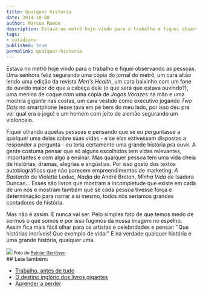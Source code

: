 ```yaml
---
title: Qualquer história
date: 2014-10-08
author: Marcos Ramon
description: Estava no metrô hoje vindo para o trabalho e fiquei observando as pessoas.
tags:
- cotidiano
published: true
permalink: qualquer-historia
---
```

Estava no metrô hoje vindo para o trabalho e fiquei observando as pessoas. Uma senhora feliz segurando uma cópia do jornal do metrô, um cara altão lendo uma edição da revista *Men's Health*, um cara baixinho com um fone de ouvido maior do que a cabeça dele (o que será que estava ouvindo?), uma menina de coque com uma cópia de *Jogos Vorazes* na mão e uma mochila gigante nas costas, um cara vestido como executivo jogando *Two Dots* no smartphone (esse tava em pé bem do meu lado, por isso deu pra ver qual era o jogo) e um homem com jeito de alemão segurando um violoncelo.

Fiquei olhando aquelas pessoas e pensando que se eu perguntasse a qualquer uma delas sobre suas vidas - e se elas estivessem dispostas a responder a pergunta - eu teria certamente uma grande história pra ouvir. A gente costuma pensar que só alguns escolhidos tem vidas relevantes, importantes e com algo a ensinar. Mas qualquer pessoa tem uma vida cheia de histórias, dramas, alegrias e angústias. Por isso gosto dos textos autobiográficos que não parecem empreendimentos de marketing: *A Bastarda* de Violette Leduc, *Nadja* de André Breton, *Minha Vida* de Isadora Duncan... Esses são livros que mostram a incompletude que existe em cada de um nós e mostram também que se cada pessoa tivesse força e determinação para narrar a si mesmo, todos nós seríamos grandes contadores de história.

Mas não é assim. E nunca vai ser. Pelo simples fato de que temos medo de sermos o que somos e por isso fugimos da nossa imagem no espelho. Assim fica mais fácil olhar para os artistas e celebridades e pensar: "Que histórias incríveis! Que exemplo de vida!" E na verdade qualquer história é uma grande história, qualquer uma.

<img src="/assets/img/Pasted image 20250310152648.png">
<small>Foto de <a href="http://www.reiniergerritsen.nl">Reinier Gerritsen</a></small>

<div class="leia-tambem" markdown="1">
## Leia também:

- <a href="/trabalho-antes-de-tudo">Trabalho, antes de tudo</a>
- <a href="/o-destino-inglorio-dos-livros-gigantes">O destino inglório dos livros gigantes</a>
- <a href="/aprender-a-perder">Aprender a perder</a>
</div>
